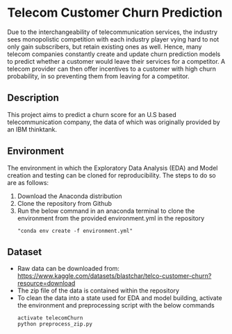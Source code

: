 # Telecom Customer Churn Prediction
Due to the interchangeability of telecommunication services, the industry sees monopolistic competition with each industry player vying hard to not only gain subscribers, but retain existing ones as well. Hence, many telecom companies constantly create and update churn prediction models to predict whether a customer would leave their services for a competitor. A telecom provider can then offer incentives to a customer with high churn probability, in so preventing them from leaving for a competitor. 

## Description
This project aims to predict a churn score for an U.S based telecommunication company, the data of which was originally provided by an IBM thinktank. 


## Environment
The environment in which the Exploratory Data Analysis (EDA) and Model creation and testing can be cloned for reproducibility. The steps to do so are as follows:
1. Download the Anaconda distribution 
2. Clone the repository from Github
3. Run the below command in an anaconda terminal to clone the environment from the provided environment.yml in the repository
    ```
    "conda env create -f environment.yml"
    ```


## Dataset 
- Raw data can be downloaded from: https://www.kaggle.com/datasets/blastchar/telco-customer-churn?resource=download
- The zip file of the data is contained within the repository
- To clean the data into a state used for EDA and model building, activate the environment and preprocessing script with the below commands
    ```
    activate telecomChurn
    python preprocess_zip.py
    ```
